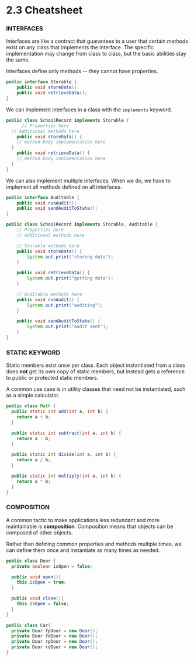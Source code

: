 # 2.3 Cheatsheet

### INTERFACES

Interfaces are like a contract that guarantees to a user that certain methods exist on any class that implements the interface. The specific implementation may change from class to class, but the basic abilities stay the same.

Interfaces define only methods -- they cannot have properties.

```java
public interface Storable {
    public void storeData();
    public void retrieveData();
}
```

We can implement interfaces in a class with the `implements` keyword.

```java
public class SchoolRecord implements Storable {
      // Properties here
  // Additional methods here
    public void storeData() {
    // method body implementation here
  }
    public void retrieveData() {
    // method body implementation here
  }
}
```

We can also implement multiple interfaces. When we do, we have to implement all methods defined on all interfaces.

```java
public interface Auditable {
    public void runAudit();
    public void sendAuditToState();
}
```

```java
public class SchoolRecord implements Storable, Auditable {
    // Properties here
    // Additional methods here

    // Storable methods here
    public void storeData() {
        System.out.print("storing data");
    }

    public void retrieveData() {
        System.out.print("getting data");
    }

    // Auditable methods here
    public void runAudit() {
        System.out.print("auditing");
    }

    public void sendAuditToState() {
        System.out.print("audit sent");
    }
}
```

### STATIC KEYWORD

Static members exist once per class. Each object instantiated from a class does **not** get its own copy of static members, but instead gets a reference to public or protected static members.

A common use case is in utility classes that need not be instantiated, such as a simple calculator.

```java
public class Math {
  public static int add(int a, int b) {
    return a + b;
  }

  public static int subtract(int a, int b) {
    return a - b;
  }

  public static int divide(int a, int b) {
    return a / b;
  }

  public static int multiply(int a, int b) {
    return a * b;
  }
}
```

### COMPOSITION

A common tactic to make applications less redundant and more maintainable is **composition**. Composition means that objects can be composed of other objects.

Rather than defining common properties and methods multiple times, we can define them once and instantiate as many times as needed.

```java
public class Door {
  private boolean isOpen = false;

  public void open(){
    this.isOpen = true;
  }

  public void close(){
    this.isOpen = false;
  }
}
```
```java
public class Car{
  private Door fpDoor = new Door();
  private Door fdDoor = new Door();
  private Door rpDoor = new Door();
  private Door rdDoor = new Door();
}
```
